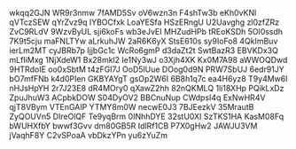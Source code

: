 wkqq2GJN
WR9r3nmw
7fAMD5Sv
oV6wzn3n
F4shTw3b
eKh0vKNl
qVTczSEW
qYrZvz9q
lYBOCfxk
LoaYESfa
HSzERngU
U2Uavghg
zl0zfZRz
ZvC9RLdV
9WzvByUL
sji6koFs
wb3eJvEI
MHZudHPb
tREoKSDh
5Ol0ssdh
7K9t5cju
maFNLTYw
aLrkuhJW
2aR6K6yX
StsE610s
sy9IoFo8
4QkImBuv
ierLm2MT
cyJBRb7p
IjjbGc1c
WcRo6gmP
d3daZt2t
SwtBazR3
EBVKDx3Q
mLfIiMxg
1NjXdeW1
Bx28mkl2
Ie1Ny3wJ
o3Xjh4XK
Kx0M7A98
aWWOQDwd
9HTRdoIE
oo0xSbtM
t4zFGI7J
OoD5lUue
DOog0d9N
PRW7SbUJ
6edr91JY
bO7mfFNb
k4d0PIen
GKBYAYgT
gsOp2W6I
6B8h1q7c
ea4H6yz8
T9y4Mw6l
nHJsHpYH
2r7J23E8
dR4MOry0
qXawZ2hh
82nQKMLQ
1li18XHp
PQikLxDz
ZpuJhuW3
ACpbkDOW
S04DyOV2
BBCnuNup
CWdpsI4q
ExNwHR4V
qjT8VBym
VTEnGAIP
YTMY8m0W
necwE0J3
7BJEezkV
35MrautB
ZyQOUVn5
DIreOlQF
Te9yqBrm
0INhhDYE
32stU0XI
SzTKS1HA
KasM08Fq
bWUHXfbY
bwwf3Gvv
dm80GB5R
IdlRf1CB
P7X0gHw2
JAWJU3VM
jVaqhF8Y
C2vSPoaA
vbDkzYPn
yu6zYuZm
